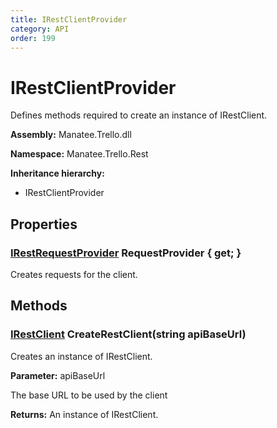 ```yaml
---
title: IRestClientProvider
category: API
order: 199
---
```


# IRestClientProvider

Defines methods required to create an instance of IRestClient.

**Assembly:** Manatee.Trello.dll

**Namespace:** Manatee.Trello.Rest

**Inheritance hierarchy:**

- IRestClientProvider

## Properties

### [IRestRequestProvider](IRestRequestProvider#irestrequestprovider) RequestProvider { get; }

Creates requests for the client.

## Methods

### [IRestClient](IRestClient#irestclient) CreateRestClient(string apiBaseUrl)

Creates an instance of IRestClient.

**Parameter:** apiBaseUrl

The base URL to be used by the client

**Returns:** An instance of IRestClient.

